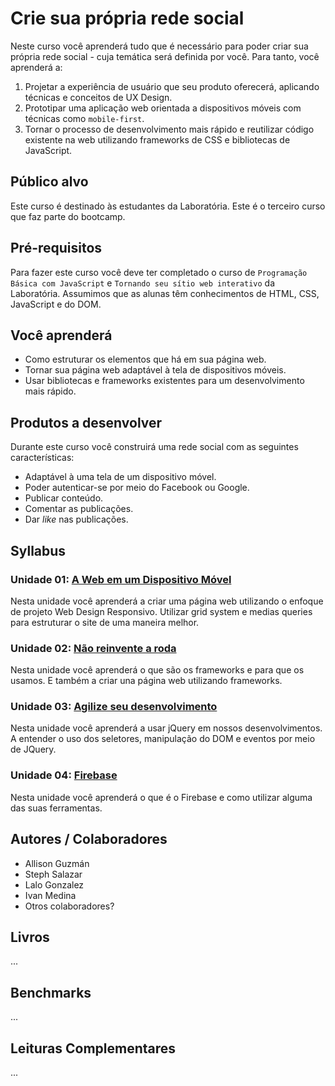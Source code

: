 # Crie sua própria rede social

Neste curso você aprenderá tudo que é necessário para poder criar sua própria
rede social - cuja temática será definida por você. Para tanto, você aprenderá
a:

1. Projetar a experiência de usuário que seu produto oferecerá, aplicando
   técnicas e conceitos de UX Design.
2. Prototipar uma aplicação web orientada a dispositivos móveis com técnicas
   como `mobile-first`.
3. Tornar o processo de desenvolvimento mais rápido e reutilizar código
   existente na web utilizando frameworks de CSS e bibliotecas de JavaScript.

## Público alvo

Este curso é destinado às estudantes da Laboratória. Este é o terceiro curso que
faz parte do bootcamp.

## Pré-requisitos

Para fazer este curso você deve ter completado o curso de `Programação Básica
com JavaScript` e `Tornando seu sítio web interativo` da Laboratória. Assumimos
que as alunas têm conhecimentos de HTML, CSS, JavaScript e do DOM.

## Você aprenderá

- Como estruturar os elementos que há em sua página web.
- Tornar sua página web adaptável à tela de dispositivos móveis.
- Usar bibliotecas e frameworks existentes para um desenvolvimento mais rápido.

## Produtos a desenvolver

Durante este curso você construirá uma rede social com as seguintes
características:

- Adaptável à uma tela de um dispositivo móvel.
- Poder autenticar-se por meio do Facebook ou Google.
- Publicar conteúdo.
- Comentar as publicações.
- Dar *like* nas publicações.

## Syllabus

### Unidade 01: [A Web em um Dispositivo Móvel](01-rwd)

Nesta unidade você aprenderá a criar uma página web utilizando o enfoque
de projeto Web Design Responsivo. Utilizar grid system e medias queries para
estruturar o site de uma maneira melhor.

### Unidade 02: [Não reinvente a roda](02-css-frameworks)

Nesta unidade você aprenderá o que  são os frameworks e para que os usamos. E
também a criar una página web utilizando frameworks.

### Unidade 03: [Agilize seu desenvolvimento](03-jquery)

Nesta unidade você aprenderá a usar jQuery em nossos desenvolvimentos. A
entender o uso dos seletores, manipulação do DOM e eventos por meio de JQuery.

### Unidade 04: [Firebase](04-firebase-101)

Nesta unidade você aprenderá o que é o Firebase e como utilizar alguma das suas
ferramentas.

## Autores / Colaboradores

- Allison Guzmán
- Steph Salazar
- Lalo Gonzalez
- Ivan Medina
- Otros colaboradores?

## Livros

...

## Benchmarks

...

## Leituras Complementares

...
